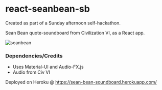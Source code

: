 # react-seanbean-sb
Created as part of a Sunday afternoon self-hackathon.

Sean Bean quote-soundboard from Civilization VI, as a React app. 

![seanbean](http://thejoystick.net/wp-content/uploads/2016/07/tw-seanbean-440-2.jpg)

### Dependencies/Credits
- Uses Material-UI and Audio-FX.js
- Audio from Civ VI


Deployed on Heroku @ https://sean-bean-soundboard.herokuapp.com/
